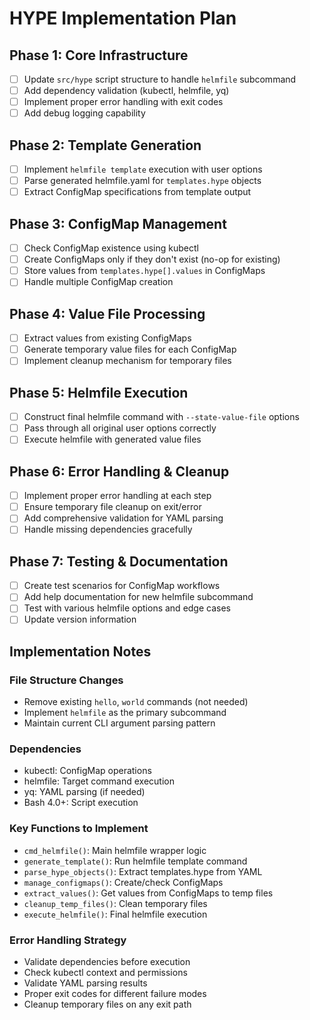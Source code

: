 # HYPE Implementation Plan

## Phase 1: Core Infrastructure
- [ ] Update `src/hype` script structure to handle `helmfile` subcommand
- [ ] Add dependency validation (kubectl, helmfile, yq)
- [ ] Implement proper error handling with exit codes
- [ ] Add debug logging capability

## Phase 2: Template Generation
- [ ] Implement `helmfile template` execution with user options
- [ ] Parse generated helmfile.yaml for `templates.hype` objects
- [ ] Extract ConfigMap specifications from template output

## Phase 3: ConfigMap Management  
- [ ] Check ConfigMap existence using kubectl
- [ ] Create ConfigMaps only if they don't exist (no-op for existing)
- [ ] Store values from `templates.hype[].values` in ConfigMaps
- [ ] Handle multiple ConfigMap creation

## Phase 4: Value File Processing
- [ ] Extract values from existing ConfigMaps
- [ ] Generate temporary value files for each ConfigMap
- [ ] Implement cleanup mechanism for temporary files

## Phase 5: Helmfile Execution
- [ ] Construct final helmfile command with `--state-value-file` options
- [ ] Pass through all original user options correctly
- [ ] Execute helmfile with generated value files

## Phase 6: Error Handling & Cleanup
- [ ] Implement proper error handling at each step
- [ ] Ensure temporary file cleanup on exit/error
- [ ] Add comprehensive validation for YAML parsing
- [ ] Handle missing dependencies gracefully

## Phase 7: Testing & Documentation
- [ ] Create test scenarios for ConfigMap workflows
- [ ] Add help documentation for new helmfile subcommand
- [ ] Test with various helmfile options and edge cases
- [ ] Update version information

## Implementation Notes

### File Structure Changes
- Remove existing `hello`, `world` commands (not needed)
- Implement `helmfile` as the primary subcommand
- Maintain current CLI argument parsing pattern

### Dependencies
- kubectl: ConfigMap operations
- helmfile: Target command execution  
- yq: YAML parsing (if needed)
- Bash 4.0+: Script execution

### Key Functions to Implement
- `cmd_helmfile()`: Main helmfile wrapper logic
- `generate_template()`: Run helmfile template command
- `parse_hype_objects()`: Extract templates.hype from YAML
- `manage_configmaps()`: Create/check ConfigMaps
- `extract_values()`: Get values from ConfigMaps to temp files
- `cleanup_temp_files()`: Clean temporary files
- `execute_helmfile()`: Final helmfile execution

### Error Handling Strategy
- Validate dependencies before execution
- Check kubectl context and permissions
- Validate YAML parsing results
- Proper exit codes for different failure modes
- Cleanup temporary files on any exit path